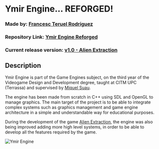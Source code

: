 # Ymir Engine... REFORGED!

### Made by: [Francesc Teruel Rodríguez](https://github.com/francesctr4)

### Repository Link: [Ymir Engine Reforged](https://github.com/francesctr4/Ymir-Engine-Reforged)

### Current release version: [v1.0 - Alien Extraction](https://github.com/francesctr4/Ymir-Engine-Reforged/releases/tag/v1.0)

## Description

Ymir Engine is part of the Game Engines subject, on the third year of the Videogame Design and Development degree, taught at CITM UPC (Terrassa) and supervised by [Miquel Suau](https://github.com/MayKoder).

The engine has been made from scratch in C++ using SDL and OpenGL to manage graphics. The main target of the project is to be able to integrate complex systems such as graphics management and game engine architecture in a simple and understandable way for educational purposes.

During the development of the game [Alien Extraction](https://github.com/Clapcom-Studios/Alien-Extraction), the engine was also being improved adding more high level systems, in order to be able to develop all the features required by the game.

![Ymir Engine](https://github.com/Clapcom-Studios/Alien-Extraction/assets/99948892/e7bc2375-1484-473a-9125-35d1ea381f2d)
